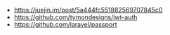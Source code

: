 * https://juejin.im/post/5a444fc551882569707845c0
* https://github.com/tymondesigns/jwt-auth
* https://github.com/laravel/passport